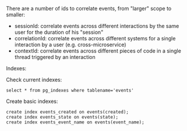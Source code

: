 There are a number of ids to correlate events, from "larger" scope to smaller:

- sessionId: correlate events across different interactions by the same user for the duration of his "session"
- correlationId: correlate events across different systems for a single interaction by a user (e.g. cross-microservice)
- contextId: correlate events across different pieces of code in a single thread triggered by an interaction


Indexes:

Check current indexes:

```
select * from pg_indexes where tablename='events'
```

Create basic indexes:

```
create index events_created on events(created);
create index events_state on events(state);
create index events_event_name on events(event_name);
```